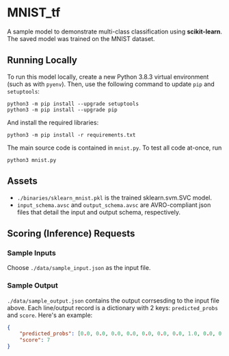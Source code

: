 # MNIST_tf
A sample model to demonstrate multi-class classification using **scikit-learn**. The saved model was trained on the MNIST dataset.

## Running Locally

To run this model locally, create a new Python 3.8.3 virtual environment
(such as with `pyenv`). Then, use the following command to update `pip`
and `setuptools`:

```
python3 -m pip install --upgrade setuptools
python3 -m pip install --upgrade pip
```

And install the required libraries:

```
python3 -m pip install -r requirements.txt
```

The main source code is contained in `mnist.py`. To test all code at-once, run

```
python3 mnist.py
```

## Assets
- `./binaries/sklearn_mnist.pkl` is the trained sklearn.svm.SVC model.
- `input_schema.avsc` and `output_schema.avsc` are AVRO-compliant json files that detail the input and output schema, respectively.

## Scoring (Inference) Requests

### Sample Inputs

Choose `./data/sample_input.json` as the input file.

### Sample Output

`./data/sample_output.json` contains the output corrsesding to the input file above. Each line/output record is a dictionary with 2 keys: `predicted_probs` and `score`. Here's an example:
```json
{
    "predicted_probs": [0.0, 0.0, 0.0, 0.0, 0.0, 0.0, 0.0, 1.0, 0.0, 0.0],
    "score": 7
}
```